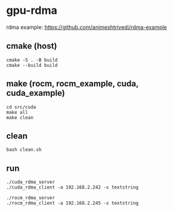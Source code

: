# gpu-rdma


rdma example:
https://github.com/animeshtrivedi/rdma-example


## cmake (host)
```
cmake -S . -B build
cmake --build build
```

## make (rocm, rocm_example, cuda, cuda_example)
```
cd src/cuda
make all
make clean
```

## clean
```
bash clean.sh
```

## run
```
./cuda_rdma_server
./cuda_rdma_client -a 192.168.2.242 -s textstring
```

```
./rocm_rdma_server
./rocm_rdma_client -a 192.168.2.245 -s textstring
```